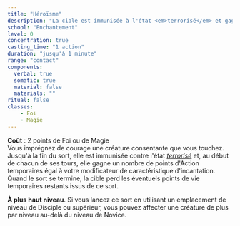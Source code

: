 ```yaml
---
title: "Héroïsme"
description: "La cible est immunisée à l'état <em>terrorisé</em> et gagne des points d'Action temporaires."
school: "Enchantement"
level: 0
concentration: true
casting_time: "1 action"
duration: "jusqu'à 1 minute"
range: "contact"
components:
  verbal: true
  somatic: true
  material: false
  materials: ""
ritual: false
classes:
    - Foi
    - Magie
---
```

**Coût** : 2 points de Foi ou de Magie   
Vous imprégnez de courage une créature consentante que vous touchez. Jusqu'à la fin du sort, elle est immunisée contre l'état [_terrorisé_](/gerer-la-sante-du-personnage/#terrorise) et, au début de chacun de ses tours, elle gagne un nombre de points d'Action temporaires égal à votre modificateur de caractéristique d'incantation. Quand le sort se termine, la cible perd les éventuels points de vie temporaires restants issus de ce sort.

**À plus haut niveau**. Si vous lancez ce sort en utilisant un emplacement de niveau de Disciple ou supérieur, vous pouvez affecter une créature de plus par niveau au-delà du niveau de Novice.   
